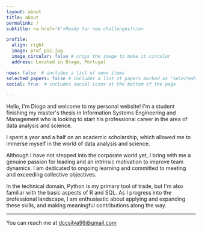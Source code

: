 ```yaml
---
layout: about
title: about
permalink: /
subtitle: <a href='#'>Ready for new challenges!</a>

profile:
  align: right
  image: prof_pic.jpg
  image_circular: false # crops the image to make it circular
  address: Located in Braga, Portugal

news: false  # includes a list of news items
selected_papers: false # includes a list of papers marked as "selected={true}"
social: true  # includes social icons at the bottom of the page

---
```


Hello, I'm Diogo and welcome to my personal website!
I'm a student finishing my master's thesis in Information Systems Engineering and Management who is looking to start his professional career in the area of ​​data analysis and science. 

I spent a year and a half on an academic scholarship, which allowed me to immerse myself in the world of data analysis and science.

Although I have not stepped into the corporate world yet, I bring with me a genuine passion for leading and an intrinsic motivation to improve team dynamics. I am dedicated to ongoing learning and committed to meeting and exceeding collective objectives.

In the technical domain, Python is my primary tool of trade, but I'm also familiar with the basic aspects of R and SQL. As I progress into the professional landscape, I am enthusiastic about applying and expanding these skills, and making meaningful contributions along the way.

-------------

You can reach me at [dccsilva98@gmail.com](mailto:dccsilva98@gmail.com)





